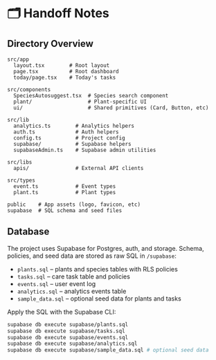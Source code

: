 # 🗂️ Handoff Notes

## Directory Overview

```
src/app
  layout.tsx        # Root layout
  page.tsx          # Root dashboard
  today/page.tsx    # Today's tasks

src/components
  SpeciesAutosuggest.tsx  # Species search component
  plant/                  # Plant-specific UI
  ui/                     # Shared primitives (Card, Button, etc)

src/lib
  analytics.ts        # Analytics helpers
  auth.ts             # Auth helpers
  config.ts           # Project config
  supabase/           # Supabase helpers
  supabaseAdmin.ts    # Supabase admin utilities

src/libs
  apis/               # External API clients

src/types
  event.ts            # Event types
  plant.ts            # Plant types

public    # App assets (logo, favicon, etc)
supabase  # SQL schema and seed files
```

## Database

The project uses Supabase for Postgres, auth, and storage.
Schema, policies, and seed data are stored as raw SQL in `/supabase`:

- `plants.sql` – plants and species tables with RLS policies
- `tasks.sql` – care task table and policies
- `events.sql` – user event log
- `analytics.sql` – analytics events table
- `sample_data.sql` – optional seed data for plants and tasks

Apply the SQL with the Supabase CLI:

```bash
supabase db execute supabase/plants.sql
supabase db execute supabase/tasks.sql
supabase db execute supabase/events.sql
supabase db execute supabase/analytics.sql
supabase db execute supabase/sample_data.sql # optional seed data
```

